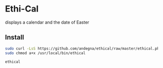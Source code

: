 # Ethi-Cal
displays a calendar and the date of Easter

## Install
```bash
sudo curl -LsS https://github.com/andegna/ethical/raw/master/ethical.phar -o /usr/local/bin/ethical
sudo chmod a+x /usr/local/bin/ethical

ethical
```
